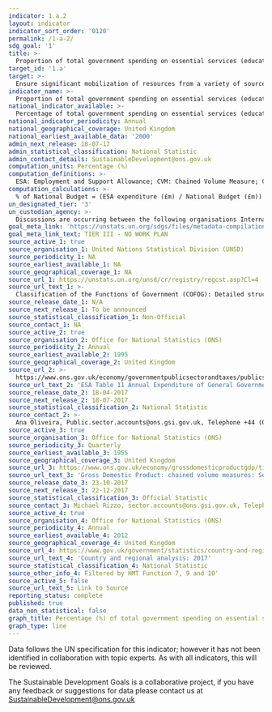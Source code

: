 ```yaml
---
indicator: 1.a.2
layout: indicator
indicator_sort_order: '0120'
permalink: /1-a-2/
sdg_goal: '1'
title: >-
  Proportion of total government spending on essential services (education, health and social protection)
target_id: '1.a'
target: >-
  Ensure significant mobilization of resources from a variety of sources, including through enhanced development cooperation, in order to provide adequate and predictable means for developing countries, in particular least developed countries, to implement programmes and policies to end poverty in all its dimensions
indicator_name: >-
  Proportion of total government spending on essential services (education, health and social protection)
national_indicator_available: >-
  Percentage of total government spending on essential services (education, health and social protection) 
national_indicator_periodicity: Annual
national_geographical_coverage: United Kingdom
national_earliest_available_data: '2000'
admin_next_release: 18-07-17
admin_statistical_classification: National Statistic 
admin_contact_details: SustainableDevelopment@ons.gov.uk
computation_units: Percentage (%) 
computation_definitions: >-
  ESA: Employment and Support Allowance; CVM: Chained Volume Measure; CRA: Country and Regional Analysis. This indicator uses the Classification of the Functions of Government (COFOG) codes 07 (Health), 09 (Education) and 10 (Social protection).
computation_calculations: >-
  % of National Budget = (ESA expenditure (£m) / National Budget (£m)) * 100 OR % of Gross Domestic Product = (ESA expenditure (£m) / GDP (£m)) * 100
un_designated_tier: '3'
un_custodian_agency: >-
  Discussions are occurring between the following organisations International Labour Organization (ILO) United Nations Educational Scientific and Cultural Organization - Institute for Statistics (UNESCO-UIS) and World Health Organization (WHO)
goal_meta_link: 'https://unstats.un.org/sdgs/files/metadata-compilation/Metadata-Goal-1.pdf'
goal_meta_link_text: TIER III - NO WORK PLAN
source_active_1: true
source_organisation_1: United Nations Statistical Division (UNSD)
source_periodicity_1: NA
source_earliest_available_1: NA
source_geographical_coverage_1: NA
source_url_1: https://unstats.un.org/unsd/cr/registry/regcst.asp?Cl=4
source_url_text_1: >-
  Classification of the Functions of Government (COFOG): Detailed structure and explanatory notes
source_release_date_1: N/A
source_next_release_1: To be announced
source_statistical_classification_1: Non-Official
source_contact_1: NA
source_active_2: true
source_organisation_2: Office for National Statistics (ONS)
source_periodicity_2: Annual
source_earliest_available_2: 1995
source_geographical_coverage_2: United Kingdom
source_url_2: >-
  https://www.ons.gov.uk/economy/governmentpublicsectorandtaxes/publicspending/datasets/esatable11annualexpenditureofgeneralgovernment
source_url_text_2: 'ESA Table 11 Annual Expenditure of General Government'
source_release_date_2: 18-04-2017
source_next_release_2: 18-07-2017
source_statistical_classification_2: National Statistic
source_contact_2: >-
  Ana Oliveira, Public.sector.accounts@ons.gsi.gov.uk, Telephone +44 (0)1633 451792
source_active_3: true
source_organisation_3: Office for National Statistics (ONS)
source_periodicity_3: Quarterly
source_earliest_available_3: 1955
source_geographical_coverage_3: United Kingdom
source_url_3: https://www.ons.gov.uk/economy/grossdomesticproductgdp/timeseries/abmi/ukea
source_url_text_3: 'Gross Domestic Product: chained volume measures: Seasonally adjusted £m'
source_release_date_3: 23-10-2017
source_next_release_3: 22-12-2017
source_statistical_classification_3: Official Statistic
source_contact_3: Michael Rizzo, sector.accounts@ons.gsi.gov.uk, Telephone  +44 (0)1633 456366
source_active_4: true
source_organisation_4: Office for National Statistics (ONS)
source_periodicity_4: Annual
source_earliest_available_4: 2012
source_geographical_coverage_4: United Kingdom
source_url_4: https://www.gov.uk/government/statistics/country-and-regional-analysis-2017
source_url_text_4: 'Country and regional analysis: 2017'
source_statistical_classification_4: National Statistic
source_other_info_4: Filtered by HMT Function 7, 9 and 10'
source_active_5: false
source_url_text_5: Link to Source
reporting_status: complete
published: true
data_non_statistical: false
graph_title: Percentage (%) of total government spending on essential services 
graph_type: line
---
```

Data follows the UN specification for this indicator; however it has not been identified in collaboration with topic experts. As with all indicators, this will be reviewed.
  
The Sustainable Development Goals is a collaborative project, if you have any feedback or suggestions for data please contact us at <SustainableDevelopment@ons.gov.uk>


